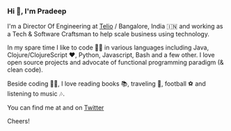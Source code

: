 ### Hi 👋, I'm Pradeep

I'm a Director Of Engineering at [Telio](https://telio.vn/en/) / Bangalore, India 🇮🇳 and working as a Tech & Software Craftsman to help scale business using technology.

In my spare time I like to code 👨‍💻 in various languages including Java, Clojure/ClojureScript ❤️, Python, Javascript, Bash and a few other. 
I love open source projects and advocate of functional programming paradigm (& clean code). 

Beside coding 👨‍💻, I love reading books 📚, traveling 🌄, football ⚽ and listening to music 🎶. 

You can find me at [](https://pradeepbishnoi.github.io) and on [Twitter](https://twitter.com/pradeepbishnoi)

Cheers!

<!--
**pradeepbishnoi/pradeepbishnoi** is a ✨ _special_ ✨ repository because its `README.md` (this file) appears on your GitHub profile.

Here are some ideas to get you started:

- 🔭 I’m currently working on ...
- 🌱 I’m currently learning ...
- 👯 I’m looking to collaborate on ...
- 🤔 I’m looking for help with ...
- 💬 Ask me about ...
- 📫 How to reach me: ...
- 😄 Pronouns: ...
- ⚡ Fun fact: ...
-->
